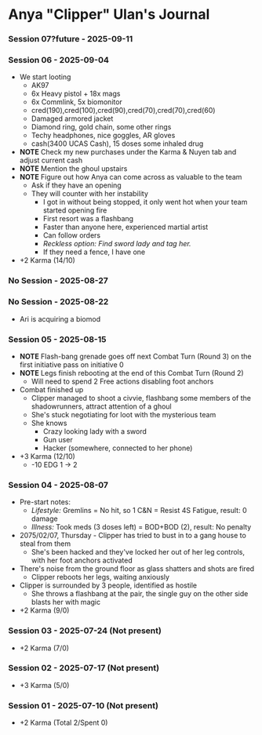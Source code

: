# Anya "Clipper" Ulan's Journal
### Session 07?future - 2025-09-11
### Session 06 - 2025-09-04
- We start looting
    - AK97
    - 6x Heavy pistol + 18x mags
    - 6x Commlink, 5x biomonitor
    - cred(190),cred(100),cred(90),cred(70),cred(70),cred(60)
    - Damaged armored jacket
    - Diamond ring, gold chain, some other rings
    - Techy headphones, nice goggles, AR gloves
    - cash(3400 UCAS Cash), 15 doses some inhaled drug
- **NOTE** Check my new purchases under the Karma & Nuyen tab and adjust current cash
- **NOTE** Mention the ghoul upstairs
- **NOTE** Figure out how Anya can come across as valuable to the team
    - Ask if they have an opening
    - They will counter with her instability
        - I got in without being stopped, it only went hot when your team started opening fire
        - First resort was a flashbang
        - Faster than anyone here, experienced martial artist
        - Can follow orders
        - *Reckless option: Find sword lady and tag her.*
        - If they need a fence, I have one
- +2 Karma (14/10)

### No Session - 2025-08-27
### No Session - 2025-08-22
- Ari is acquiring a biomod

### Session 05 - 2025-08-15
- **NOTE** Flash-bang grenade goes off next Combat Turn (Round 3) on the first initiative pass on initiative 0
- **NOTE** Legs finish rebooting at the end of this Combat Turn (Round 2)
    - Will need to spend 2 Free actions disabling foot anchors
- Combat finished up
    - Clipper managed to shoot a civvie, flashbang some members of the shadowrunners, attract attention of a ghoul
    - She's stuck negotiating for loot with the mysterious team
    - She knows
        - Crazy looking lady with a sword
        - Gun user
        - Hacker (somewhere, connected to her phone)
- +3 Karma (12/10)
    - -10 EDG 1 -> 2

### Session 04 - 2025-08-07
- Pre-start notes:
    - *Lifestyle:* Gremlins = No hit, so 1 C&N = Resist 4S Fatigue, result: 0 damage
    - *Illness:* Took meds (3 doses left) = BOD+BOD (2), result: No penalty
- 2075/02/07, Thursday - Clipper has tried to bust in to a gang house to steal from them
    - She's been hacked and they've locked her out of her leg controls, with her foot anchors activated
- There's noise from the ground floor as glass shatters and shots are fired
    - Clipper reboots her legs, waiting anxiously
- Clipper is surrounded by 3 people, identified as hostile
    - She throws a flashbang at the pair, the single guy on the other side blasts her with magic
- +2 Karma (9/0)

### Session 03 - 2025-07-24 (Not present)
- +2 Karma (7/0)

### Session 02 - 2025-07-17 (Not present)
- +3 Karma (5/0)

### Session 01 - 2025-07-10 (Not present)
- +2 Karma (Total 2/Spent 0)
